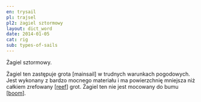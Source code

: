 ```yaml
---
en: trysail
pl: trajsel
pl2: żagiel sztormowy
layout: dict_word
date: 2014-01-05
cat: rig
sub: types-of-sails
---
```


Żagiel sztormowy.

Żagiel ten zastępuje grota [mainsail] w trudnych warunkach pogodowych.  
Jest wykonany z bardzo mocnego materiału i ma powierzchnię mniejsza niż całkiem zrefowany [[reef](/dict/r/reef.html)] grot. 
Żagiel ten nie jest mocowany do bumu [[boom](/dict/b/boom.html)]. 